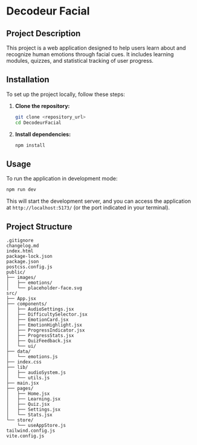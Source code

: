 # Decodeur Facial

## Project Description

This project is a web application designed to help users learn about and recognize human emotions through facial cues. It includes learning modules, quizzes, and statistical tracking of user progress.

## Installation

To set up the project locally, follow these steps:

1.  **Clone the repository:**
    ```bash
    git clone <repository_url>
    cd DecodeurFacial
    ```

2.  **Install dependencies:**
    ```bash
    npm install
    ```

## Usage

To run the application in development mode:

```bash
npm run dev
```

This will start the development server, and you can access the application at `http://localhost:5173/` (or the port indicated in your terminal).

## Project Structure

```
.gitignore
changelog.md
index.html
package-lock.json
package.json
postcss.config.js
public/
├── images/
│   ├── emotions/
│   └── placeholder-face.svg
src/
├── App.jsx
├── components/
│   ├── AudioSettings.jsx
│   ├── DifficultySelector.jsx
│   ├── EmotionCard.jsx
│   ├── EmotionHighlight.jsx
│   ├── ProgressIndicator.jsx
│   ├── ProgressStats.jsx
│   ├── QuizFeedback.jsx
│   └── ui/
├── data/
│   └── emotions.js
├── index.css
├── lib/
│   ├── audioSystem.js
│   └── utils.js
├── main.jsx
├── pages/
│   ├── Home.jsx
│   ├── Learning.jsx
│   ├── Quiz.jsx
│   ├── Settings.jsx
│   └── Stats.jsx
└── store/
    └── useAppStore.js
tailwind.config.js
vite.config.js
```